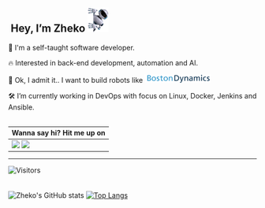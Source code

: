 ## <img src="https://github.com/ZhekoGinev/ZhekoGinev/blob/main/images/robo-peak-mirror.png" height=0> Hey, I’m Zheko <img src="https://github.com/ZhekoGinev/ZhekoGinev/blob/main/images/robo-peak-80x96.png" height=50><br>

👋 I'm a self-taught software developer.

🔥 Interested in back-end development, automation and AI.

🤖 Ok, I admit it.. I want to build robots like [<img src="https://github.com/ZhekoGinev/ZhekoGinev/blob/main/images/BS_logo_minimal.png" height=17>](https://www.bostondynamics.com/)

🛠️ I’m currently working in DevOps with focus on Linux, Docker, Jenkins and Ansible.<br><br>

| __Wanna say hi? Hit me up on__ |
| ----------------------------------- |
[<img src="https://img.shields.io/badge/Facebook-1877F2?style=for-the-badge&logo=facebook&logoColor=white">](https://www.facebook.com/Zvezdobroeca/) [<img src="https://img.shields.io/badge/LinkedIn-0077B5?style=for-the-badge&logo=linkedin&logoColor=white">](https://www.linkedin.com/in/zhekoginev/)|
<!--
---
🗄️ I work mainly with __Linux__, __Python__, __Django(+REST)__ and __SQL__:

[<img src="https://raw.githubusercontent.com/devicons/devicon/master/icons/linux/linux-original.svg" height=50>](#) [<img src="https://github.com/ZhekoGinev/ZhekoGinev/blob/main/images/python.png" height=50>](#) [<img src="https://github.com/ZhekoGinev/ZhekoGinev/blob/main/images/django.png" height=50>](#) [<img src="https://github.com/ZhekoGinev/ZhekoGinev/blob/main/images/mysql.png" height=50>](#)
<br>

---
🗄️ but I also write basic stuff with __HTML5__, __CSS3__, __JS__ and __Bootstrap__:

[<img src="https://raw.githubusercontent.com/devicons/devicon/master/icons/html5/html5-original-wordmark.svg" height=50>](#) [<img src="https://raw.githubusercontent.com/devicons/devicon/master/icons/css3/css3-original-wordmark.svg" height=50>](#)  [<img src="https://raw.githubusercontent.com/devicons/devicon/master/icons/javascript/javascript-original.svg" height=50>](#) [<img src="https://raw.githubusercontent.com/devicons/devicon/master/icons/bootstrap/bootstrap-original.svg" height=50>](#)
-->
---
![Visitors](https://api.visitorbadge.io/api/visitors?path=zhekoginev&label=visitors&labelColor=%23595959&countColor=%2347c119&style=flat)
<br><br><br>
![Zheko's GitHub stats](https://github-readme-stats.vercel.app/api?username=ZhekoGinev&show_icons=true&hide=contribs,prs,issues)  [![Top Langs](https://github-readme-stats.vercel.app/api/top-langs/?username=zhekoginev&layout=compact)](#)

